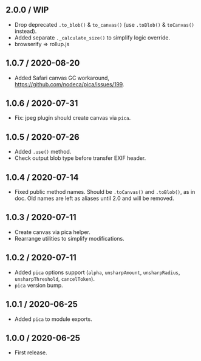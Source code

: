 2.0.0 / WIP
------------------

- Drop deprecated `.to_blob()` & `to_canvas()` (use `.toBlob()` & `toCanvas()`
  instead).
- Added separate `._calculate_size()` to simplify logic override.
- browserify => rollup.js


1.0.7 / 2020-08-20
------------------

- Added Safari canvas GC workaround,  https://github.com/nodeca/pica/issues/199.


1.0.6 / 2020-07-31
------------------

- Fix: jpeg plugin should create canvas via `pica`.


1.0.5 / 2020-07-26
------------------

- Added `.use()` method.
- Check output blob type before transfer EXIF header.


1.0.4 / 2020-07-14
------------------

- Fixed public method names. Should be `.toCanvas()` and `.toBlob()`, as in doc.
  Old names are left as aliases until 2.0 and will be removed. 


1.0.3 / 2020-07-11
------------------

- Create canvas via pica helper.
- Rearrange utilities to simplify modifications.


1.0.2 / 2020-07-11
------------------

- Added `pica` options support (`alpha`, `unsharpAmount`, `unsharpRadius`,
  `unsharpThreshold`, `cancelToken`).
- `pica` version bump.


1.0.1 / 2020-06-25
------------------

- Added `pica` to module exports.


1.0.0 / 2020-06-25
------------------

- First release.
